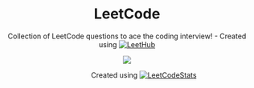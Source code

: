 <h1 align="center">LeetCode</h1>
<p align="center">
    Collection of LeetCode questions to ace the coding interview! - Created using
    <a href="https://github.com/QasimWani/LeetHub"> <img src="https://img.shields.io/badge/-LeetHub_V2-orange?logo=github&logoColor=black&style=flat" alt="LeetHub" /> </a>
</p>
<p align="center"> <a href="https://leetcode.com/Jahswaygo/" target="blank"><img align="center" src="https://leetcard.jacoblin.cool/Jahswaygo?theme=dark&font=Monda&ext=activity" /> </a> </p>
<p align="center">
    &nbsp;&nbsp;&nbsp;&nbsp;&nbsp;&nbsp;&nbsp;&nbsp;&nbsp;&nbsp;&nbsp;&nbsp;&nbsp;&nbsp;&nbsp;&nbsp;
    Created using
    <a href="https://github.com/JacobLinCool/LeetCode-Stats-Card"> <img src="https://img.shields.io/badge/-LeetCode_Stats_Card-purple?logo=github&logoColor=pink&style=flat" alt="LeetCodeStats" /> </a>
</p>
